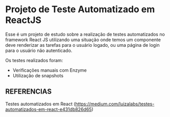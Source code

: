 # Projeto de Teste Automatizado em ReactJS

Esse é um projeto de estudo sobre a realização de testes automatizados no framework React JS utilizando uma situação onde temos um componente deve renderizar as tarefas para o usuário logado, ou uma página de login para o usuário não autenticado.

Os testes realizados foram:

- Verificações manuais com Enzyme
- Utilização de snapshots

## REFERENCIAS

Testes automatizados em React (https://medium.com/luizalabs/testes-automatizados-em-react-e431db826d65)
